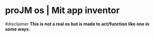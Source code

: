 # proJM os | Mit app inventor

#disclaimer
**This is not a real os but is made to act/function like one in some ways.**
